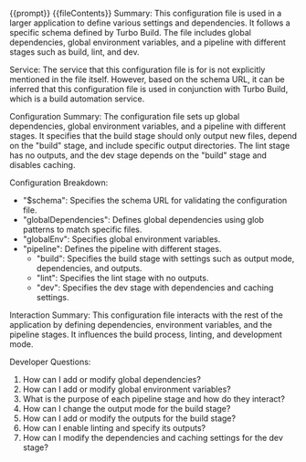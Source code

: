 {{prompt}}
{{fileContents}}
Summary:
This configuration file is used in a larger application to define various settings and dependencies. It follows a specific schema defined by Turbo Build. The file includes global dependencies, global environment variables, and a pipeline with different stages such as build, lint, and dev.

Service:
The service that this configuration file is for is not explicitly mentioned in the file itself. However, based on the schema URL, it can be inferred that this configuration file is used in conjunction with Turbo Build, which is a build automation service.

Configuration Summary:
The configuration file sets up global dependencies, global environment variables, and a pipeline with different stages. It specifies that the build stage should only output new files, depend on the "build" stage, and include specific output directories. The lint stage has no outputs, and the dev stage depends on the "build" stage and disables caching.

Configuration Breakdown:
- "$schema": Specifies the schema URL for validating the configuration file.
- "globalDependencies": Defines global dependencies using glob patterns to match specific files.
- "globalEnv": Specifies global environment variables.
- "pipeline": Defines the pipeline with different stages.
  - "build": Specifies the build stage with settings such as output mode, dependencies, and outputs.
  - "lint": Specifies the lint stage with no outputs.
  - "dev": Specifies the dev stage with dependencies and caching settings.

Interaction Summary:
This configuration file interacts with the rest of the application by defining dependencies, environment variables, and the pipeline stages. It influences the build process, linting, and development mode.

Developer Questions:
1. How can I add or modify global dependencies?
2. How can I add or modify global environment variables?
3. What is the purpose of each pipeline stage and how do they interact?
4. How can I change the output mode for the build stage?
5. How can I add or modify the outputs for the build stage?
6. How can I enable linting and specify its outputs?
7. How can I modify the dependencies and caching settings for the dev stage?